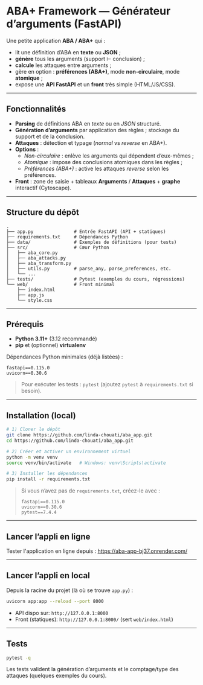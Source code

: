 # ABA+ Framework — Générateur d’arguments (FastAPI)

Une petite application **ABA / ABA+** qui :

- lit une définition d’ABA en **texte** ou **JSON** ;
- **génère** tous les arguments (support ⊢ conclusion) ;
- **calcule** les attaques entre arguments ;
- gère en option : **préférences (ABA+)**, mode **non-circulaire**, mode **atomique** ;
- expose une **API FastAPI** et un **front** très simple (HTML/JS/CSS).

---

## Fonctionnalités

- **Parsing** de définitions ABA en _texte_ ou en _JSON_ structuré.
- **Génération d’arguments** par application des règles ; stockage du support et de la conclusion.
- **Attaques** : détection et typage (_normal_ vs _reverse_ en ABA+).
- **Options** :
  - _Non-circulaire_ : enlève les arguments qui dépendent d’eux-mêmes ;
  - _Atomique_ : impose des conclusions atomiques dans les règles ;
  - _Préférences (ABA+)_ : active les attaques _reverse_ selon les préférences.
- **Front** : zone de saisie + tableaux **Arguments** / **Attaques** + **graphe** interactif (Cytoscape).

---

## Structure du dépôt

```
.
├── app.py               # Entrée FastAPI (API + statiques)
├── requirements.txt     # Dépendances Python
├── data/                # Exemples de définitions (pour tests)
├── src/                 # Cœur Python
│   ├── aba_core.py
│   ├── aba_attacks.py
│   ├── aba_transform.py
│   ├── utils.py         # parse_any, parse_preferences, etc.
│   └── ...
├── tests/               # Pytest (exemples du cours, régressions)
└── web/                 # Front minimal
    ├── index.html
    ├── app.js
    └── style.css
```

---

## Prérequis

- **Python 3.11+** (3.12 recommandé)
- **pip** et (optionnel) **virtualenv**

Dépendances Python minimales (déjà listées) :

```
fastapi==0.115.0
uvicorn==0.30.6
```

> Pour exécuter les tests : `pytest` (ajoutez `pytest` à `requirements.txt` si besoin).

---

## Installation (local)

```bash
# 1) Cloner le dépôt
git clone https://github.com/linda-chouati/aba_app.git
cd https://github.com/linda-chouati/aba_app.git

# 2) Créer et activer un environnement virtuel
python -m venv venv
source venv/bin/activate   # Windows: venv\Scripts\activate

# 3) Installer les dépendances
pip install -r requirements.txt
```

> Si vous n’avez pas de `requirements.txt`, créez-le avec :
>
> ```
> fastapi==0.115.0
> uvicorn==0.30.6
> pytest==7.4.4
> ```

---

## Lancer l’appli en ligne

Tester l'application en ligne depuis : https://aba-app-bj37.onrender.com/

---

## Lancer l’appli en local

Depuis la racine du projet (là où se trouve `app.py`) :

```bash
uvicorn app:app --reload --port 8000
```

- API dispo sur: `http://127.0.0.1:8000`
- Front (statiques): `http://127.0.0.1:8000/` (sert `web/index.html`)

---

## Tests

```bash
pytest -q
```

Les tests valident la génération d’arguments et le comptage/type des attaques (quelques exemples du cours).
